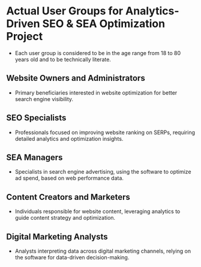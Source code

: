 # Actual User Groups for Analytics-Driven SEO & SEA Optimization Project

- Each user group is considered to be in the age range from 18 to 80 years old and to be technically literate.

## Website Owners and Administrators
- Primary beneficiaries interested in website optimization for better search engine visibility.

## SEO Specialists
- Professionals focused on improving website ranking on SERPs, requiring detailed analytics and optimization insights.

## SEA Managers
- Specialists in search engine advertising, using the software to optimize ad spend, based on web performance data.

## Content Creators and Marketers
- Individuals responsible for website content, leveraging analytics to guide content strategy and optimization.

## Digital Marketing Analysts
- Analysts interpreting data across digital marketing channels, relying on the software for data-driven decision-making.
